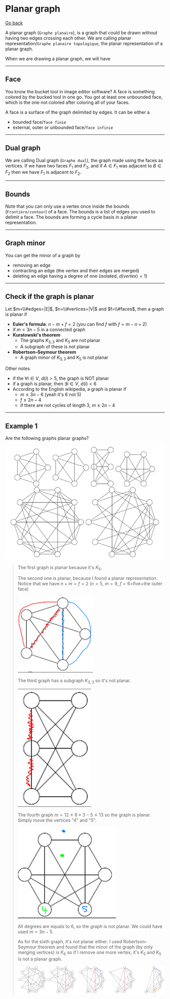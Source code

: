 # Planar graph

[Go back](..#advanced-terminology)

A planar graph (`Graphe planaire`), is a graph
that could be drawn without having two edges crossing
each other.
We are calling 
planar representation/``Graphe planaire topologique``,
the planar representation of a planar graph.

When we are drawing a planar graph, we will have

<hr class="sl">

## Face

You know the bucket tool in image editor software? 
A face is something colored by the bucked tool in one go.
You got at least one unbounded face, which is the one not 
colored after coloring all of your faces.

A face is a surface of the graph delimited by edges.
It can be either a

* bounded face/``face finie``
* external, outer or unbounded face/``face infinie``

<hr class="sr">

## Dual graph

We are calling Dual graph (`Graphe dual`), the graph made
using the faces as vertices. If we have
two faces $F_1$ and $F_2,$ and if $A \in F_1$ was adjacent
to $B \in F_2$ then we have $F_1$ is adjacent to $F_2$.

<hr class="sl">

## Bounds

Note that you can only use a vertex once inside
the bounds (`Frontière/contour`) of a face. The bounds
is a list of edges you used to delimit a face.
The bounds are forming a cycle basis in
a planar representation.

<hr class="sl">

## Graph minor

You can get the minor of a graph by

* removing an edge
* contracting an edge (the vertex and their edges are merged)
* deleting an edge having a degree of one (isolated, $d(vertex) = 1$)

<hr class="sr">

## Check if the graph is planar

Let $m=\\#edges=|E|$, $n=\\#vertices=|V|$ and $f=\\#faces$, then
a graph is planar if

* **Euler's formula**: $n-m+f=2$ (you can find $f$ with $f=m-n+2$)
* if $m < 3n - 5$ in a connected graph
* **Kuratowski's theorem**
  * The graphs $K_{3,3}$ and $K_5$ are not planar
  * A subgraph of these is not planar
* **Robertson–Seymour theorem**
  * A graph minor of $K_{3,3}$ and $K_5$ is not planar

Other notes

* if the $\forall{i \in V},\ d(i) \gt 5$, the graph is NOT planar
* if a graph is planar, then $\exists{i \in V},\ d(i) \lt 6$
* According to the English wikipedia, a graph is planar if
  * $m \le 3n - 6$ (yeah it's 6 not 5)
  * $f \le 2n - 4$
  * if there are not cycles of length 3, $m \le 2n-4$

<hr class="sr">

## Example 1

Are the following graphs planar graphs?

![](images/planar.png)

<blockquote>

The first graph is planar because it's $K_5$.

The second one is planar, because I found a planar
representation. Notice that we have $n + m = f = 2$
($n=5$, $m=9$, $f=6$=five+the outer face)

![](images/planar1-2.png)

The third graph has a subgraph $K_{3,3}$ so it's
not planar.

![](images/planar1-3.png)

The fourth graph $m=12 \le 6 * 3 - 5 \le 13$ so the
graph is planar. Simply move the vertices "4" and "5".

![](images/planar1-4.png)

All degrees are equals to $6$, so the graph is not
planar. We could have used $m < 3n - 5$.

As for the sixth graph, it's not planar either. I used
Robertson–Seymour theorem and found that the minor of the
graph (by only merging vertices) is $K_6$ so if I remove
one more vertex, it's $K_5$ and $K_5$ is not a planar graph.

![](images/planar1-5.png)
</blockquote>
